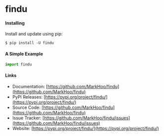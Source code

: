 # findu

#### Installing

Install and update using pip:

```
$ pip install -U findu
```

#### A Simple Example

```python
import findu
```

#### Links

- Documentation: [https://github.com/MarkHoo/findu](https://github.com/MarkHoo/findu)
- PyPI Releases: [https://pypi.org/project/findu/](https://pypi.org/project/findu/)
- Source Code: [https://github.com/MarkHoo/findu](https://github.com/MarkHoo/findu)
- Issue Tracker: [https://github.com/MarkHoo/findu/issues](https://github.com/MarkHoo/findu/issues)
- Website: [https://pypi.org/project/findu/](https://pypi.org/project/findu/)

